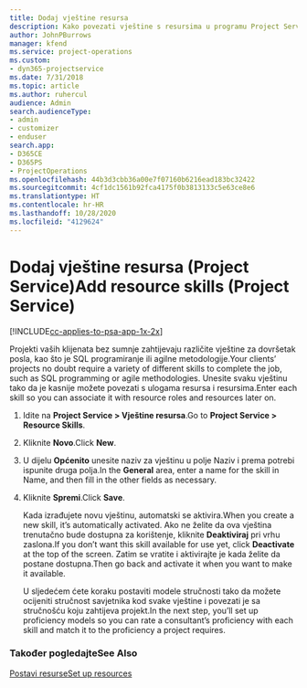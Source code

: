 ```yaml
---
title: Dodaj vještine resursa
description: Kako povezati vještine s resursima u programu Project Service
author: JohnPBurrows
manager: kfend
ms.service: project-operations
ms.custom:
- dyn365-projectservice
ms.date: 7/31/2018
ms.topic: article
ms.author: ruhercul
audience: Admin
search.audienceType:
- admin
- customizer
- enduser
search.app:
- D365CE
- D365PS
- ProjectOperations
ms.openlocfilehash: 44b3d3cbb36a00e7f07160b6216ead183bc32422
ms.sourcegitcommit: 4cf1dc1561b92fca4175f0b3813133c5e63ce8e6
ms.translationtype: HT
ms.contentlocale: hr-HR
ms.lasthandoff: 10/28/2020
ms.locfileid: "4129624"
---
```

# <a name="add-resource-skills-project-service"></a><span data-ttu-id="94f5f-103">Dodaj vještine resursa (Project Service)</span><span class="sxs-lookup"><span data-stu-id="94f5f-103">Add resource skills (Project Service)</span></span>

[!INCLUDE[cc-applies-to-psa-app-1x-2x](../includes/cc-applies-to-psa-app-1x-2x.md)]

<span data-ttu-id="94f5f-104">Projekti vaših klijenata bez sumnje zahtijevaju različite vještine za dovršetak posla, kao što je SQL programiranje ili agilne metodologije.</span><span class="sxs-lookup"><span data-stu-id="94f5f-104">Your clients’ projects no doubt require a variety of different skills to complete the job, such as SQL programming or agile methodologies.</span></span> <span data-ttu-id="94f5f-105">Unesite svaku vještinu tako da je kasnije možete povezati s ulogama resursa i resursima.</span><span class="sxs-lookup"><span data-stu-id="94f5f-105">Enter each skill so you can associate it with resource roles and resources later on.</span></span>  
  
1. <span data-ttu-id="94f5f-106">Idite na **Project Service > Vještine resursa**.</span><span class="sxs-lookup"><span data-stu-id="94f5f-106">Go to **Project Service > Resource Skills**.</span></span>  
  
2. <span data-ttu-id="94f5f-107">Kliknite **Novo**.</span><span class="sxs-lookup"><span data-stu-id="94f5f-107">Click **New**.</span></span>  
  
3. <span data-ttu-id="94f5f-108">U dijelu **Općenito** unesite naziv za vještinu u polje Naziv i prema potrebi ispunite druga polja.</span><span class="sxs-lookup"><span data-stu-id="94f5f-108">In the **General** area, enter a name for the skill in Name, and then fill in the other fields as necessary.</span></span>  
  
4. <span data-ttu-id="94f5f-109">Kliknite **Spremi**.</span><span class="sxs-lookup"><span data-stu-id="94f5f-109">Click **Save**.</span></span>  
  
   <span data-ttu-id="94f5f-110">Kada izrađujete novu vještinu, automatski se aktivira.</span><span class="sxs-lookup"><span data-stu-id="94f5f-110">When you create a new skill, it’s automatically activated.</span></span> <span data-ttu-id="94f5f-111">Ako ne želite da ova vještina trenutačno bude dostupna za korištenje, kliknite **Deaktiviraj** pri vrhu zaslona.</span><span class="sxs-lookup"><span data-stu-id="94f5f-111">If you don’t want this skill available for use yet, click **Deactivate** at the top of the screen.</span></span> <span data-ttu-id="94f5f-112">Zatim se vratite i aktivirajte je kada želite da postane dostupna.</span><span class="sxs-lookup"><span data-stu-id="94f5f-112">Then go back and activate it when you want to make it available.</span></span>  
  
   <span data-ttu-id="94f5f-113">U sljedećem ćete koraku postaviti modele stručnosti tako da možete ocijeniti stručnost savjetnika kod svake vještine i povezati je sa stručnošću koju zahtijeva projekt.</span><span class="sxs-lookup"><span data-stu-id="94f5f-113">In the next step, you’ll set up proficiency models so you can rate a consultant’s proficiency with each skill and match it to the proficiency a project requires.</span></span>  
  
### <a name="see-also"></a><span data-ttu-id="94f5f-114">Također pogledajte</span><span class="sxs-lookup"><span data-stu-id="94f5f-114">See Also</span></span>  
 [<span data-ttu-id="94f5f-115">Postavi resurse</span><span class="sxs-lookup"><span data-stu-id="94f5f-115">Set up resources</span></span>](../psa/set-up-resources.md)
